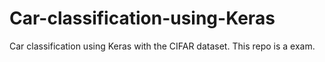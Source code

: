 # Car-classification-using-Keras
Car classification using Keras with the CIFAR dataset.
This repo is a exam.
